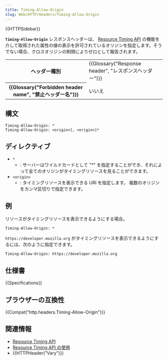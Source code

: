 ```yaml
---
title: Timing-Allow-Origin
slug: Web/HTTP/Headers/Timing-Allow-Origin
---
```


{{HTTPSidebar}}

**`Timing-Allow-Origin`** レスポンスヘッダーは、 [Resource Timing API](/ja/docs/Web/API/Resource_Timing_API) の機能を介して取得された属性の値の表示を許可されているオリジンを指定します。そうでない場合、クロスオリジンの制限によりゼロとして報告されます。

<table class="properties">
  <tbody>
    <tr>
      <th scope="row">ヘッダー種別</th>
      <td>
        {{Glossary("Response header", "レスポンスヘッダー")}}
      </td>
    </tr>
    <tr>
      <th scope="row">
        {{Glossary("Forbidden header name", "禁止ヘッダー名")}}
      </th>
      <td>いいえ</td>
    </tr>
  </tbody>
</table>

## 構文

```
Timing-Allow-Origin: *
Timing-Allow-Origin: <origin>[, <origin>]*
```

## ディレクティブ

- `*`
  - : サーバーはワイルドカードとして "\*" を指定することができ、それによって全てのオリジンがタイミングリソースを見ることができます。
- `<origin>`
  - : タイミングリソースを表示できる URI を指定します。 複数のオリジンをカンマ区切りで指定できます。

## 例

リソースがタイミングリソースを表示できるようにする場合。

```
Timing-Allow-Origin: *
```

`https://developer.mozilla.org` がタイミングリソースを表示できるようにするには、次のように指定できます。

```
Timing-Allow-Origin: https://developer.mozilla.org
```

## 仕様書

{{Specifications}}

## ブラウザーの互換性

{{Compat("http.headers.Timing-Allow-Origin")}}

## 関連情報

- [Resource Timing API](/ja/docs/Web/API/Resource_Timing_API)
- [Resource Timing API の使用](/ja/docs/Web/API/Resource_Timing_API/Using_the_Resource_Timing_API)
- {{HTTPHeader("Vary")}}

